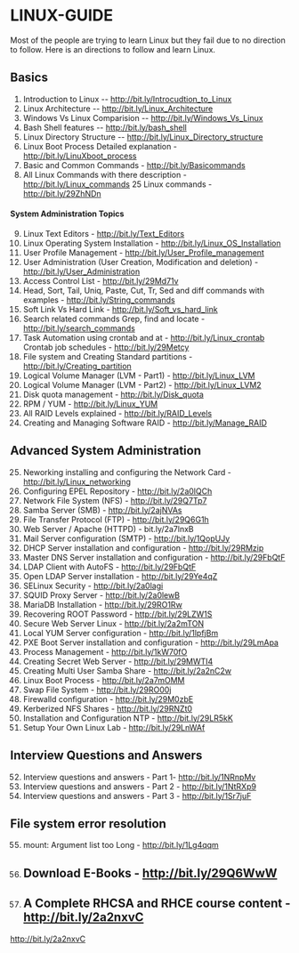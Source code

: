 # LINUX-GUIDE
Most of the people are trying to learn Linux but they fail due to no direction to follow. Here is an directions to follow and learn Linux.

## Basics ##

1. Introduction to Linux -- http://bit.ly/Introcudtion_to_Linux
2. Linux Architecture -- http://bit.ly/Linux_Architecture
3. Windows Vs Linux Comparision -- http://bit.ly/Windows_Vs_Linux
4. Bash Shell features -- http://bit.ly/bash_shell
5. Linux Directory Structure -- http://bit.ly/Linux_Directory_structure
6. Linux Boot Process Detailed explanation - http://bit.ly/LinuXboot_process
7. Basic and Common Commands - http://bit.ly/Basicommands
8. All Linux Commands with there description - http://bit.ly/Linux_commands
25 Linux commands - http://bit.ly/29ZhNDn

#### System Administration Topics ##

9. Linux Text Editors - http://bit.ly/Text_Editors
10. Linux Operating System Installation - http://bit.ly/Linux_OS_Installation
11. User Profile Management - http://bit.ly/User_Profile_management
12. User Administration (User Creation, Modification and deletion) - http://bit.ly/User_Administration
13. Access Control List - http://bit.ly/29Md71v
14. Head, Sort, Tail, Uniq, Paste, Cut, Tr, Sed and diff commands with examples - http://bit.ly/String_commands
15. Soft Link Vs Hard Link - http://bit.ly/Soft_vs_hard_link
16. Search related commands Grep, find and locate - http://bit.ly/search_commands
17. Task Automation using crontab and at - http://bit.ly/Linux_crontab Crontab job schedules - http://bit.ly/29Metcy
18. File system and Creating Standard partitions - http://bit.ly/Creating_partition
19. Logical Volume Manager (LVM - Part1) - http://bit.ly/Linux_LVM
20. Logical Volume Manager (LVM - Part2) - http://bit.ly/Linux_LVM2
21. Disk quota management - http://bit.ly/Disk_quota
22. RPM / YUM - http://bit.ly/Linux_YUM
23. All RAID Levels explained - http://bit.ly/RAID_Levels
24. Creating and Managing Software RAID - http://bit.ly/Manage_RAID

## Advanced System Administration ##

25. Neworking installing and configuring the Network Card - http://bit.ly/Linux_networking
26. Configuring EPEL Repository - http://bit.ly/2a0lQCh
27. Network File System (NFS) - http://bit.ly/29Q7Tp7
28. Samba Server (SMB) - http://bit.ly/2ajNVAs
29. File Transfer Protocol (FTP) - http://bit.ly/29Q6G1h
30. Web Server / Apache (HTTPD) - bit.ly/2a7lnxB
31. Mail Server configuration (SMTP) - http://bit.ly/1QopUJy
32. DHCP Server installation and configuration - http://bit.ly/29RMzip
33. Master DNS Server installation and configuration - http://bit.ly/29FbQtF
34. LDAP Client with AutoFS - http://bit.ly/29FbQtF
35. Open LDAP Server installation - http://bit.ly/29Ye4qZ
36. SELinux Security - http://bit.ly/2a0lagi
37. SQUID Proxy Server - http://bit.ly/2a0lewB
38. MariaDB Installation - http://bit.ly/29RO1Rw
39. Recovering ROOT Password - http://bit.ly/29LZW1S
40. Secure Web Server Linux - http://bit.ly/2a2mTON
41. Local YUM Server configuration - http://bit.ly/1lpfjBm
42. PXE Boot Server installation and configuration - http://bit.ly/29LmApa
43. Process Management - http://bit.ly/1kW70fO
44. Creating Secret Web Server - http://bit.ly/29MWTI4
45. Creating Multi User Samba Share - http://bit.ly/2a2nC2w
46. Linux Boot Process - http://bit.ly/2a7mOMM
47. Swap File System - http://bit.ly/29RO00j
48. Firewalld configuration - http://bit.ly/29M0zbE
49. Kerberized NFS Shares - http://bit.ly/29RNZt0
50. Installation and Configuration NTP - http://bit.ly/29LR5kK
51. Setup Your Own Linux Lab - http://bit.ly/29LnWAf

## Interview Questions and Answers ##

52. Interview questions and answers - Part 1- http://bit.ly/1NRnpMv
53. Interview questions and answers - Part 2 - http://bit.ly/1NtRXp9
54. Interview questions and answers - Part 3 - http://bit.ly/1Sr7juF

## File system error resolution ##
55. mount: Argument list too Long - http://bit.ly/1Lg4qqm

56. ## Download E-Books - http://bit.ly/29Q6WwW

57. ## A Complete RHCSA and RHCE course content - http://bit.ly/2a2nxvC

http://bit.ly/2a2nxvC
